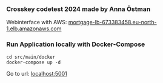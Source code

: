 ### Crosskey codetest 2024 made by Anna Östman

Webinterface with AWS: [mortgage-lb-673383458.eu-north-1.elb.amazonaws.com](mortgage-lb-673383458.eu-north-1.elb.amazonaws.com)

### Run Application locally with Docker-Compose

```console
cd src/main/docker
docker-compose up -d
```

Go to url: [localhost:5001](localhost:5001)
